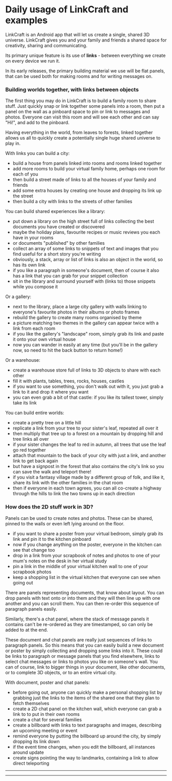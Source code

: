 
# Daily usage of LinkCraft and examples

LinkCraft is an Android app that will let us create a single, shared 3D universe.
LinkCraft gives you and your family and friends a shared space for creativity, sharing
and communicating.

Its primary unique feature is its use of **links** - between everything we create on
every device we run it.

In its early releases, the primary building material we use will be flat panels, that
can be used both for making rooms and for writing messages on.

### Building worlds together, with links between objects

The first thing you may do in LinkCraft is to build a family room to share stuff. Just
quickly snap or link together some panels into a room, then put a panel on the wall as a
pinboard space to pin or link to messages and photos. Everyone can visit this room and
will see each other and can say "Hi!", and add to the pinboard.

Having everything in the world, from leaves to forests, linked together allows us all to
quickly create a potentially single huge shared universe to play in.

With links you can build a city:

 - build a house from panels linked into rooms and rooms linked together
 - add more rooms to build your virtual family home, perhaps one room for each of you
 - then build a street made of links to all the houses of your family and friends
 - add some extra houses by creating one house and dropping its link up the street
 - then build a city with links to the streets of other families

You can build shared experiences like a library:

 - put down a library on the high street full of links collecting the best documents you
   have created or discovered
 - maybe the holiday plans, favourite recipes or music reviews you each have in your rooms
 - or documents "published" by other families
 - collect an array of some links to snippets of text and images that you find useful for
   a short story you're writing
 - obviously, a stack, array or list of links is also an object in the world, so has its
   own link
 - if you like a paragraph in someone's document, then of course it also has a link that
   you can grab for your snippet collection
 - sit in the library and surround yourself with (links to) those snippets while you
   compose it

Or a gallery:

 - next to the library, place a large city gallery with walls linking to everyone's
   favourite photos in their albums or photo frames
 - rebuild the gallery to create many rooms organised by theme
 - a picture matching two themes in the gallery can appear twice with a link from each room
 - if you like the gallery's "landscape" room, simply grab its link and paste it onto
   your own virtual house
 - now you can wander in easily at any time (but you'll be in the gallery now, so need
   to hit the back button to return home!)

Or a warehouse:

 - create a warehouse store full of links to 3D objects to share with each other
 - fill it with plants, tables, trees, rocks, houses, castles
 - if you want to use something, you don't walk out with it, you just grab a link to it
   and drop it where you want
 - you can even grab a bit of that castle: if you like its tallest tower, simply take
   its link

You can build entire worlds:

 - create a pretty tree on a little hill
 - replicate a link from your tree to your sister's leaf, repeated all over it
 - then multiply that tree up to a forest on a mountain by dropping hill and tree links
   all over
 - if your sister changes the leaf to red in autumn, all trees that use the leaf go red
   together
 - attach that mountain to the back of your city with just a link, and another link to
   get back again
 - but have a signpost in the forest that also contains the city's link so you can save
   the walk and teleport there!
 - if you visit a fantasy village made by a different group of folk, and like it, share
   its link with the other families in the chat room
 - then if everyone in each town agrees, you can all co-create a highway through the
   hills to link the two towns up in each direction

### How does the 2D stuff work in 3D?

Panels can be used to create notes and photos. These can be shared, pinned to the walls
or even left lying around on the floor.

 - if you want to share a poster from your virtual bedroom, simply grab its link and pin
   it to the kitchen pinboard
 - now if you change anything on the poster, everyone in the kitchen can see that change too
 - drop in a link from your scrapbook of notes and photos to one of your mum's notes on
   the desk in her virtual study
 - pin a link in the middle of your virtual kitchen wall to one of your scrapbook photos
 - keep a shopping list in the virtual kitchen that everyone can see when going out

There are panels representing documents, that know about layout. You can drop panels
with text onto or into them and they will then line up with one another and you can
scroll them. You can then re-order this sequence of paragraph panels easily.

Similarly, there's a chat panel, where the stack of message panels it contains can't be
re-ordered as they are timestamped, so can only be added to at the end.

These document and chat panels are really just sequences of links to paragraph panels.
So this means that you can easily build a new document or poster by simply collecting
and dropping some links into it. These could be links to paragraph or message panels
that you find elsewhere, links to select chat messages or links to photos you like on
someone's wall. You can of course, link to bigger things in your document, like other
documents, or to complete 3D objects, or to an entire virtual city.

With document, poster and chat panels:

 - before going out, anyone can quickly make a personal shopping list by grabbing just the
   links to the items of the shared one that they plan to fetch themselves
 - create a 2D chat panel on the kitchen wall, which everyone can grab a link to to put
   in their own rooms
 - create a chat for several families
 - create a billboard with links to text paragraphs and images, describing an upcoming
   meeting or event
 - remind everyone by putting the billboard up around the city, by simply dropping its
   link down
 - if the event time changes, when you edit the billboard, all instances around update
 - create signs pointing the way to landmarks, containing a link to allow direct teleporting

---------------------

---------------------
